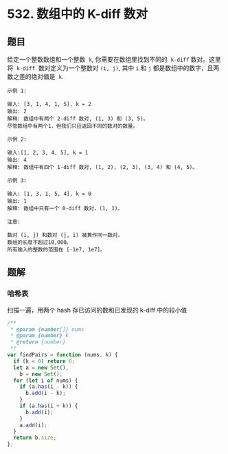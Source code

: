 # 532. 数组中的 K-diff 数对

## 题目

给定一个整数数组和一个整数  `k`, 你需要在数组里找到不同的  `k-diff` 数对。这里将  `k-diff`  数对定义为一个整数对 `(i, j)`, 其中 `i` 和 `j` 都是数组中的数字，且两数之差的绝对值是  `k`.

```
示例 1:

输入: [3, 1, 4, 1, 5], k = 2
输出: 2
解释: 数组中有两个 2-diff 数对, (1, 3) 和 (3, 5)。
尽管数组中有两个1，但我们只应返回不同的数对的数量。

示例 2:

输入:[1, 2, 3, 4, 5], k = 1
输出: 4
解释: 数组中有四个 1-diff 数对, (1, 2), (2, 3), (3, 4) 和 (4, 5)。

示例 3:

输入: [1, 3, 1, 5, 4], k = 0
输出: 1
解释: 数组中只有一个 0-diff 数对，(1, 1)。

注意:

数对 (i, j) 和数对 (j, i) 被算作同一数对。
数组的长度不超过10,000。
所有输入的整数的范围在 [-1e7, 1e7]。
```

## 题解

### 哈希表

扫描一遍，用两个 hash 存已访问的数和已发现的 k-diff 中的较小值

```JavaScript
/**
 * @param {number[]} nums
 * @param {number} k
 * @return {number}
 */
var findPairs = function (nums, k) {
  if (k < 0) return 0;
  let a = new Set(),
    b = new Set();
  for (let i of nums) {
    if (a.has(i - k)) {
      b.add(i - k);
    }
    if (a.has(i + k)) {
      b.add(i);
    }
    a.add(i);
  }
  return b.size;
};

```

